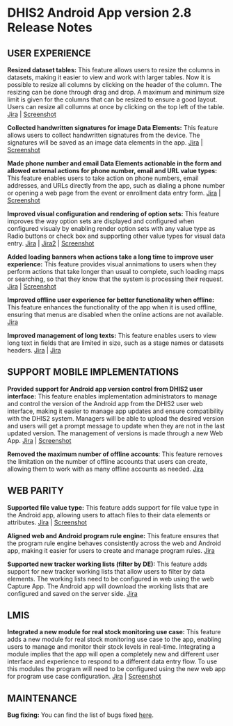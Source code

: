 # DHIS2 Android App version 2.8 Release Notes

## USER EXPERIENCE

**Resized dataset tables:** This feature allows users to resize the columns in datasets, making it easier to view and work with larger tables. Now it is possible to resize all columns by clicking on the header of the column. The resizing can be done through drag and drop. A maximum and minimum size limit is given for the columns that can be resized to ensure a good layout. Users can resize all collumns at once by clicking on the top left of the table. [Jira](https://dhis2.atlassian.net/browse/ANDROAPP-5153) | [Screenshot](https://s3.eu-west-1.amazonaws.com/content.dhis2.org/dhis2-android/release+notes+2.8/release+feature+cards/Android-2-8-Resizing-tables.png)

**Collected handwritten signatures for image Data Elements:** This feature allows users to collect handwritten signatures from the device. The signatures will be saved as an image data elements in the app. [Jira](https://dhis2.atlassian.net/browse/ANDROAPP-4986) | [Screenshot](https://s3.eu-west-1.amazonaws.com/content.dhis2.org/dhis2-android/release+notes+2.8/release+feature+cards/Android-2-8-Handwritten-signatures.png)

**Made phone number and email Data Elements actionable in the form and allowed external actions for phone number, email and URL value types:** This feature enables users to take action on phone numbers, email addresses, and URLs directly from the app, such as dialing a phone number or opening a web page from the event or enrollment data entry form. [Jira](https://dhis2.atlassian.net/browse/ANDROAPP-4291) | [Screenshot](https://s3.eu-west-1.amazonaws.com/content.dhis2.org/dhis2-android/release+notes+2.8/release+feature+cards/Android-2-8-Action-buttons.png)

**Improved visual configuration and rendering of option sets:** This feature improves the way option sets are displayed and configured when configured visualy by enabling render option sets with any value type as Radio buttons or check box and supporting other value types for visual data entry. [Jira](https://dhis2.atlassian.net/browse/ANDROAPP-4623) | [Jira2](https://dhis2.atlassian.net/browse/ANDROAPP-3370) | [Screenshot](https://s3.eu-west-1.amazonaws.com/content.dhis2.org/dhis2-android/release+notes+2.8/release+feature+cards/Android-2-8-Rendering-options-configuration.png)

**Added loading banners when actions take a long time to improve user experience:** This feature provides visual annimations to users when they perform actions that take longer than usual to complete, such loading maps or searching, so that they know that the system is processing their request. [Jira](https://dhis2.atlassian.net/browse/ANDROAPP-5012) | [Screenshot](https://s3.eu-west-1.amazonaws.com/content.dhis2.org/dhis2-android/release+notes+2.8/release+feature+cards/Android-2-8-Loading-banners.png)

**Improved offline user experience for better functionality when offline:** This feature enhances the functionality of the app when it is used offline, ensuring that menus are disabled when the online actions are not available. [Jira](https://dhis2.atlassian.net/browse/ANDROAPP-5032)

**Improved management of long texts:** This feature enables users to view long text in fields that are limited in size, such as a stage names or datasets headers. [Jira](https://dhis2.atlassian.net/browse/ANDROAPP-5080) | [Jira](https://dhis2.atlassian.net/browse/ANDROAPP-5080)


## SUPPORT MOBILE IMPLEMENTATIONS

**Provided support for Android app version control from DHIS2 user interface:** This feature enables implementation administrators to manage and control the version of the Android app from the DHIS2 user web interface, making it easier to manage app updates and ensure compatibility with the DHIS2 system. Managers will be able to upload the desired version and users will get a prompt message to update when they are not in the last updated version. The management of versions is made through a new Web App.  [Jira](https://dhis2.atlassian.net/browse/ANDROAPP-3288) | [Screenshot](https://s3.eu-west-1.amazonaws.com/content.dhis2.org/dhis2-android/release+notes+2.8/release+feature+cards/Android-2-8-APK-Version.png)

**Removed the maximum number of offline accounts**: This feature removes the limitation on the number of offline accounts that users can create, allowing them to work with as many offline accounts as needed. [Jira](https://dhis2.atlassian.net/browse/ANDROAPP-5011)

## WEB PARITY

**Supported file value type:** This feature adds support for file value type in the Android app, allowing users to attach files to their data elements or attributes. [Jira](https://dhis2.atlassian.net/browse/ANDROAPP-1992) | [Screenshot](https://s3.eu-west-1.amazonaws.com/content.dhis2.org/dhis2-android/release+notes+2.8/release+feature+cards/Android-2-8-File-value-type.png)

**Aligned web and Android program rule engine:** This feature ensures that the program rule engine behaves consistently across the web and Android app, making it easier for users to create and manage program rules. [Jira](https://dhis2.atlassian.net/browse/ANDROAPP-5044)

**Supported new tracker working lists (filter by DE):** This feature adds support for new tracker working lists that allow users to filter by data elements. The working lists need to be configured in web using the web Capture App. The Android app will download the working lists that are configured and saved on the server side. [Jira](https://dhis2.atlassian.net/browse/ANDROAPP-740)

## LMIS

**Integrated a new module for real stock monitoring use case:** This feature adds a new module for real stock monitoring use case to the app, enabling users to manage and monitor their stock levels in real-time. Integrating a module implies that the app will open a completely new and different user interface and experience to respond to a different data entry flow. To use this modules the program will need to be configured using the new web app for program use case configuration. [Jira](https://dhis2.atlassian.net/browse/ANDROAPP-4498) | [Screenshot](https://s3.eu-west-1.amazonaws.com/content.dhis2.org/dhis2-android/release+notes+2.8/release+feature+cards/Android-2-8-stock-management-tool.png)

## MAINTENANCE

**Bug fixing:** You can find the list of bugs fixed [here](https://dhis2.atlassian.net/issues/?filter=10402).


